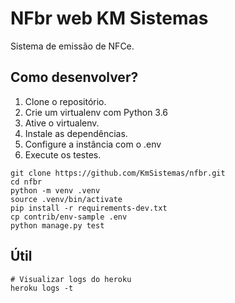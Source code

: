 # NFbr web KM Sistemas

Sistema de emissão de NFCe.

## Como desenvolver?

1. Clone o repositório.
2. Crie um virtualenv com Python 3.6
3. Ative o virtualenv.
4. Instale as dependências.
5. Configure a instância com o .env
6. Execute os testes.

```console
git clone https://github.com/KmSistemas/nfbr.git
cd nfbr
python -m venv .venv
source .venv/bin/activate
pip install -r requirements-dev.txt
cp contrib/env-sample .env
python manage.py test
```


## Útil

```console
# Visualizar logs do heroku
heroku logs -t
```
